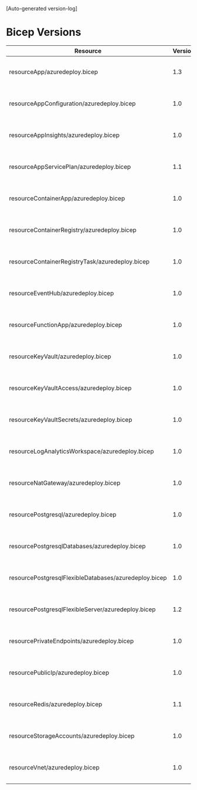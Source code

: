 [Auto-generated version-log]

# Bicep Versions
| Resource | Version | Changed | Commit |
|----------|----------|----------|----------|
| resourceApp/azuredeploy.bicep                                          |  1.3 | 2025-04-25 16:10:28 +0200 | f31d0ca |
| resourceAppConfiguration/azuredeploy.bicep                             |  1.0 | 2024-05-15 10:52:23 +0200 | 9e5211b |
| resourceAppInsights/azuredeploy.bicep                                  |  1.0 | 2024-05-15 12:34:41 +0200 | cad6e60 |
| resourceAppServicePlan/azuredeploy.bicep                               |  1.1 | 2025-04-01 13:33:20 +0200 | 5630ea6 |
| resourceContainerApp/azuredeploy.bicep                                 |  1.0 | 2025-01-24 11:52:48 +0100 | 045f97e |
| resourceContainerRegistry/azuredeploy.bicep                            |  1.0 | 2025-01-24 11:52:48 +0100 | 045f97e |
| resourceContainerRegistryTask/azuredeploy.bicep                        |  1.0 | 2024-08-04 14:15:47 +0200 | d5b0c44 |
| resourceEventHub/azuredeploy.bicep                                     |  1.0 | 2024-11-18 08:32:13 +0100 | 6c854a3 |
| resourceFunctionApp/azuredeploy.bicep                                  |  1.0 | 2025-04-04 08:48:55 +0200 | 3a25754 |
| resourceKeyVault/azuredeploy.bicep                                     |  1.0 | 2024-05-22 10:36:13 +0200 | f06dca9 |
| resourceKeyVaultAccess/azuredeploy.bicep                               |  1.0 | 2024-05-15 10:52:23 +0200 | 9e5211b |
| resourceKeyVaultSecrets/azuredeploy.bicep                              |  1.0 | 2024-05-15 10:52:23 +0200 | 9e5211b |
| resourceLogAnalyticsWorkspace/azuredeploy.bicep                        |  1.0 | 2024-05-22 10:36:13 +0200 | f06dca9 |
| resourceNatGateway/azuredeploy.bicep                                   |  1.0 | 2024-05-30 15:17:04 +0200 | e0f868b |
| resourcePostgresql/azuredeploy.bicep                                   |  1.0 | 2024-06-12 15:23:29 +0200 | 91d7307 |
| resourcePostgresqlDatabases/azuredeploy.bicep                          |  1.0 | 2024-06-12 15:29:18 +0200 | d59079f |
| resourcePostgresqlFlexibleDatabases/azuredeploy.bicep                  |  1.0 | 2024-11-28 10:29:22 +0100 | f53527c |
| resourcePostgresqlFlexibleServer/azuredeploy.bicep                     |  1.2 | 2025-03-21 16:16:06 +0100 | 4e6a474 |
| resourcePrivateEndpoints/azuredeploy.bicep                             |  1.0 | 2025-04-24 16:44:56 +0200 | f0639d3 |
| resourcePublicIp/azuredeploy.bicep                                     |  1.0 | 2024-05-30 15:17:04 +0200 | e0f868b |
| resourceRedis/azuredeploy.bicep                                        |  1.1 | 2024-11-18 08:51:04 +0100 | 38f5f7b |
| resourceStorageAccounts/azuredeploy.bicep                              |  1.0 | 2024-08-09 11:38:19 +0200 | 7cd77c0 |
| resourceVnet/azuredeploy.bicep                                         |  1.0 | 2024-06-11 13:32:19 +0200 | 85f2635 |
